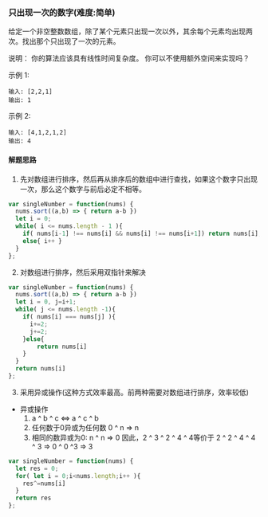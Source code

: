 ### 只出现一次的数字(难度:简单)


给定一个非空整数数组，除了某个元素只出现一次以外，其余每个元素均出现两次。找出那个只出现了一次的元素。

说明：
你的算法应该具有线性时间复杂度。 你可以不使用额外空间来实现吗？

示例 1:
```
输入: [2,2,1]
输出: 1
```
示例 2:
```
输入: [4,1,2,1,2]
输出: 4
```
#### 解题思路
1. 先对数组进行排序，然后再从排序后的数组中进行查找，如果这个数字只出现一次，那么这个数字与前后必定不相等。
```JavaScript
var singleNumber = function(nums) {
  nums.sort((a,b) => { return a-b })
  let i = 0;
  while( i <= nums.length - 1 ){
    if( nums[i-1] !== nums[i] && nums[i] !== nums[i+1]) return nums[i];
    else{ i++ }
  }
};
```
2. 对数组进行排序，然后采用双指针来解决
```JavaScript
var singleNumber = function(nums) {
  nums.sort((a,b) => { return a-b })
  let i = 0, j=i+1;
  while( j <= nums.length -1){
    if( nums[i] === nums[j] ){
      i+=2;
      j+=2;
    }else{
        return nums[i]
    }
  }
  return nums[i]
};
```

3. 采用异或操作(这种方式效率最高。前两种需要对数组进行排序，效率较低)
- 异或操作
	1. a ^ b ^ c <=> a ^ c ^ b
	2. 任何数于0异或为任何数 0 ^ n => n
	3. 相同的数异或为0: n ^ n => 0
	因此，2 ^ 3 ^ 2 ^ 4 ^ 4等价于 2 ^ 2 ^ 4 ^ 4 ^ 3 => 0 ^ 0 ^3 => 3
```JavaScript
var singleNumber = function(nums) {
  let res = 0;
  for( let i = 0;i<nums.length;i++ ){
    res^=nums[i]
  }
  return res
};
```